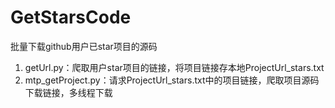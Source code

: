 # GetStarsCode
批量下载github用户已star项目的源码

1. getUrl.py：爬取用户star项目的链接，将项目链接存本地ProjectUrl_stars.txt
2. mtp_getProject.py：请求ProjectUrl_stars.txt中的项目链接，爬取项目源码下载链接，多线程下载

